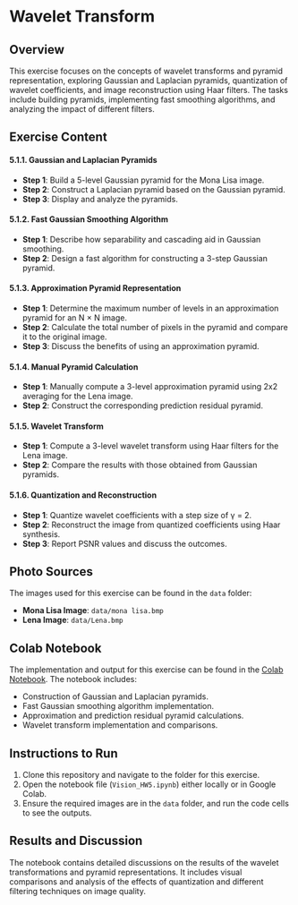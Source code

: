 # Wavelet Transform
## Overview
This exercise focuses on the concepts of wavelet transforms and pyramid representation, exploring Gaussian and Laplacian pyramids, quantization of wavelet coefficients, and image reconstruction using Haar filters. The tasks include building pyramids, implementing fast smoothing algorithms, and analyzing the impact of different filters.

## Exercise Content
#### 5.1.1. Gaussian and Laplacian Pyramids
- **Step 1**: Build a 5-level Gaussian pyramid for the Mona Lisa image.
- **Step 2**: Construct a Laplacian pyramid based on the Gaussian pyramid.
- **Step 3**: Display and analyze the pyramids.

#### 5.1.2. Fast Gaussian Smoothing Algorithm
- **Step 1**: Describe how separability and cascading aid in Gaussian smoothing.
- **Step 2**: Design a fast algorithm for constructing a 3-step Gaussian pyramid.

#### 5.1.3. Approximation Pyramid Representation
- **Step 1**: Determine the maximum number of levels in an approximation pyramid for an N × N image.
- **Step 2**: Calculate the total number of pixels in the pyramid and compare it to the original image.
- **Step 3**: Discuss the benefits of using an approximation pyramid.

#### 5.1.4. Manual Pyramid Calculation
- **Step 1**: Manually compute a 3-level approximation pyramid using 2x2 averaging for the Lena image.
- **Step 2**: Construct the corresponding prediction residual pyramid.

#### 5.1.5. Wavelet Transform
- **Step 1**: Compute a 3-level wavelet transform using Haar filters for the Lena image.
- **Step 2**: Compare the results with those obtained from Gaussian pyramids.

#### 5.1.6. Quantization and Reconstruction
- **Step 1**: Quantize wavelet coefficients with a step size of γ = 2.
- **Step 2**: Reconstruct the image from quantized coefficients using Haar synthesis.
- **Step 3**: Report PSNR values and discuss the outcomes.

## Photo Sources
The images used for this exercise can be found in the `data` folder:
- **Mona Lisa Image**: `data/mona lisa.bmp`
- **Lena Image**: `data/Lena.bmp`

## Colab Notebook
The implementation and output for this exercise can be found in the [Colab Notebook](https://colab.research.google.com/github/bitua79/computer-vision/blob/main/HW5/Vision_HW5.ipynb). The notebook includes:
- Construction of Gaussian and Laplacian pyramids.
- Fast Gaussian smoothing algorithm implementation.
- Approximation and prediction residual pyramid calculations.
- Wavelet transform implementation and comparisons.

## Instructions to Run
1. Clone this repository and navigate to the folder for this exercise.
2. Open the notebook file (`Vision_HW5.ipynb`) either locally or in Google Colab.
3. Ensure the required images are in the `data` folder, and run the code cells to see the outputs.

## Results and Discussion
The notebook contains detailed discussions on the results of the wavelet transformations and pyramid representations. It includes visual comparisons and analysis of the effects of quantization and different filtering techniques on image quality.
